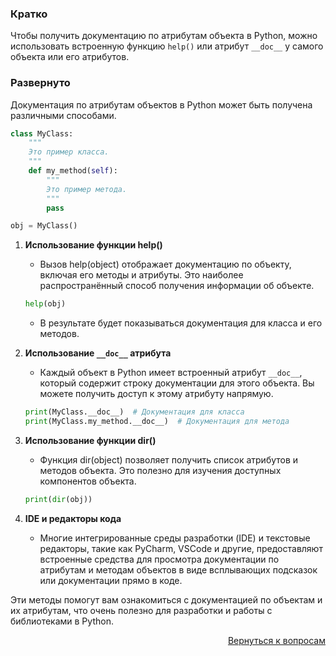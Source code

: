 ### Кратко

Чтобы получить документацию по атрибутам объекта в Python, можно использовать встроенную функцию `help()` или
атрибут `__doc__` у самого объекта или его атрибутов.

### Развернуто

Документация по атрибутам объектов в Python может быть получена различными способами.

```python
class MyClass:
    """
    Это пример класса.
    """
    def my_method(self):
        """
        Это пример метода.
        """
        pass

obj = MyClass()
```

1. **Использование функции help()**
    - Вызов help(object) отображает документацию по объекту, включая его методы и атрибуты. Это наиболее
      распространённый способ получения информации об объекте.
    ```python
    help(obj)
    ```
    - В результате будет показываться документация для класса и его методов.

2. **Использование `__doc__` атрибута**
    - Каждый объект в Python имеет встроенный атрибут `__doc__`, который содержит строку документации для этого объекта.
      Вы можете получить доступ к этому атрибуту напрямую.
    ```python
    print(MyClass.__doc__)  # Документация для класса
    print(MyClass.my_method.__doc__)  # Документация для метода
    ```

3. **Использование функции dir()**
    - Функция dir(object) позволяет получить список атрибутов и методов объекта. Это полезно для изучения доступных
      компонентов объекта.
    ```python
    print(dir(obj))
    ```

4. **IDE и редакторы кода**
    - Многие интегрированные среды разработки (IDE) и текстовые редакторы, такие как PyCharm, VSCode и другие,
      предоставляют встроенные средства для просмотра документации по атрибутам и методам объектов в виде всплывающих
      подсказок или документации прямо в коде.

Эти методы помогут вам ознакомиться с документацией по объектам и их атрибутам, что очень полезно для разработки и
работы с библиотеками в Python.

<div align="right">

[Вернуться к вопросам](../Вопросы.md)

</div>
